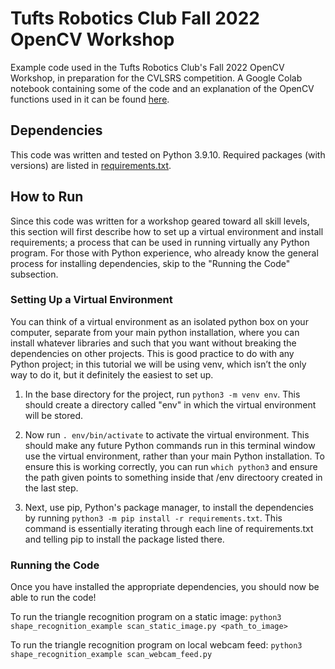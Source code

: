 # Tufts Robotics Club Fall 2022 OpenCV Workshop

Example code used in the Tufts Robotics Club's Fall 2022 OpenCV Workshop, in preparation for the CVLSRS competition. A Google Colab notebook containing some of the code and an explanation of the OpenCV functions used in it can be found [here](https://colab.research.google.com/drive/1RezOkYKO5iILtLxFNHqnSSZKsGk3lOPv?usp=sharing).

## Dependencies

This code was written and tested on Python 3.9.10. Required packages (with versions) are listed in [requirements.txt](requirements.txt).

## How to Run

Since this code was written for a workshop geared toward all skill levels, this section will first describe how to set up a virtual environment and install requirements; a process that can be used in running virtually any Python program. For those with Python experience, who already know the general process for installing dependencies, skip to the "Running the Code" subsection.

### Setting Up a Virtual Environment

You can think of a virtual environment as an isolated python box on your computer, separate from your main python installation, where you can install whatever libraries and such that you want without breaking the dependencies on other projects. This is good practice to do with any Python project; in this tutorial we will be using venv, which isn’t the only way to do it, but it definitely the easiest to set up.

1. In the base directory for the project, run `python3 -m venv env`. This should create a directory called "env" in which the virtual environment will be stored.

2. Now run `. env/bin/activate` to activate the virtual environment. This should make any future Python commands run in this terminal window use the virtual environment, rather than your main Python installation. To ensure this is working correctly, you can run `which python3` and ensure the path given points to something inside that /env directoory created in the last step.

3. Next, use pip, Python's package manager, to install the dependencies by running `python3 -m pip install -r requirements.txt`. This command is essentially iterating through each line of requirements.txt and telling pip to install the package listed there.

### Running the Code

Once you have installed the appropriate dependencies, you should now be able to run the code!

To run the triangle recognition program on a static image: `python3 shape_recognition_example scan_static_image.py <path_to_image>`

To run the triangle recognition program on local webcam feed: `python3 shape_recognition_example scan_webcam_feed.py`
